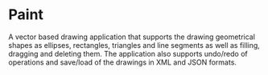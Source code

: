 # Paint
A vector based drawing application that supports the drawing geometrical shapes as ellipses, rectangles, 
triangles and line segments as well as filling, dragging and deleting them. The application
 also supports undo/redo of operations and save/load of the drawings in XML and JSON formats. 